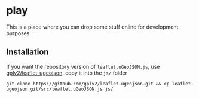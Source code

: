 # play

This is a place where you can drop some stuff online for development purposes. 

## Installation

If you want the repository version of `leaflet.uGeoJSON.js`,  use [gplv2/leaflet-ugeojson](https://github.com/gplv2/leaflet-ugeojson.git). copy it into the `js/` folder

```
git clone https://github.com/gplv2/leaflet-ugeojson.git && cp leaflet-ugeojson.git/src/leaflet.uGeoJSON.js js/
```
